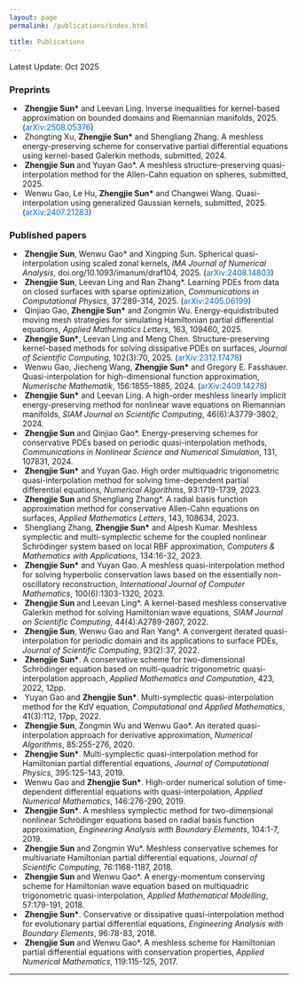 ```yaml
---
layout: page
permalink: /publications/index.html

title: Publications
---
```


Latest Update: Oct 2025

<h3 style="margin-bottom: 15px; font-family: inherit;">Preprints</h3>
<ul class="compact-list">
    
<li>&nbsp;<strong>Zhengjie Sun*</strong> and Leevan Ling. Inverse inequalities for kernel-based approximation on bounded domains and Riemannian manifolds, 2025. (<a href="https://arxiv.org/abs/2508.05376" style="color: #0066cc; text-decoration: none;">arXiv:2508.05376</a>)</li>
    
<li>&nbsp;Zhongting Xu, <strong>Zhengjie Sun*</strong> and Shengliang Zhang. A meshless energy-preserving scheme for conservative partial differential equations using kernel-based Galerkin methods, submitted, 2024. </li>
    
<li>&nbsp;<strong>Zhengjie Sun</strong> and Yuyan Gao*. A meshless structure-preserving quasi-interpolation method for the Allen-Cahn equation on spheres, submitted, 2025. </li>
    
<li>&nbsp;Wenwu Gao, Le Hu, <strong>Zhengjie Sun*</strong> and Changwei Wang. Quasi-interpolation using generalized Gaussian kernels, submitted, 2025. (<a href="https://arxiv.org/abs/2407.21283" style="color: #0066cc; text-decoration: none;">arXiv:2407.21283</a>)</li>
    
</ul>


<h3 style="margin-bottom: 15px; font-family: inherit;">Published papers</h3>

<ul class="compact-list">
<li>&nbsp;<strong>Zhengjie Sun</strong>, Wenwu Gao* and Xingping Sun. Spherical quasi-interpolation using scaled zonal kernels, <i>IMA Journal of Numerical Analysis</i>, doi.org/10.1093/imanum/draf104, 2025. (<a href="https://arxiv.org/abs/2408.14803" style="color: #0066cc; text-decoration: none;">arXiv:2408.14803</a>)</li>
    
<li>&nbsp;<strong>Zhengjie Sun</strong>, Leevan Ling and Ran Zhang*. Learning PDEs from data on closed surfaces with sparse optimization, <i>Communications in Computational Physics</i>, 37:289-314, 2025. 
(<a href="https://arxiv.org/abs/2405.06199" style="color: #0066cc; text-decoration: none;">arXiv:2405.06199</a>)</li>
    
<li>&nbsp;Qinjiao Gao, <strong>Zhengjie Sun*</strong> and Zongmin Wu. Energy-equidistributed moving mesh strategies for simulating Hamiltonian partial differential equations, <i>Applied Mathematics Letters</i>, 163, 109460, 2025. </li>
    
<li>&nbsp;<strong>Zhengjie Sun*</strong>, Leevan Ling and Meng Chen. Structure-preserving kernel-based methods for solving dissipative PDEs on surfaces, <i>Journal of Scientific Computing</i>, 102(3):70, 2025.
(<a href="https://arxiv.org/abs/2312.17478" style="color: #0066cc; text-decoration: none;">arXiv:2312.17478</a>)</li>

<li>&nbsp;Wenwu Gao, Jiecheng Wang, <strong>Zhengjie Sun*</strong> and Gregory E. Fasshauer. Quasi-interpolation for high-dimensional function approximation, <i>Numerische Mathematik</i>, 156:1855–1885, 2024.
 (<a href="https://arxiv.org/abs/2409.14278" style="color: #0066cc; text-decoration: none;">arXiv:2409.14278</a>)</li>

<li>&nbsp;<strong>Zhengjie Sun*</strong> and Leevan Ling. A high-order meshless linearly implicit energy-preserving method for nonlinear wave equations on Riemannian manifolds, <i>SIAM Journal on Scientific Computing</i>, 46(6):A3779-3802, 2024. </li>

<li>&nbsp;<strong>Zhengjie Sun</strong> and Qinjiao Gao*. Energy-preserving schemes for conservative PDEs based on periodic quasi-interpolation methods, <i>Communications in Nonlinear Science and Numerical Simulation</i>, 131, 107831, 2024. </li>

<li>&nbsp;<strong>Zhengjie Sun*</strong> and Yuyan Gao. High order multiquadric trigonometric quasi-interpolation method for solving time-dependent partial differential equations, <i>Numerical Algorithms</i>, 93:1719-1739, 2023. </li>

<li>&nbsp;<strong>Zhengjie Sun</strong> and Shengliang Zhang*. A radial basis function approximation method for conservative Allen-Cahn equations on surfaces, <i>Applied Mathematics Letters</i>, 143, 108634, 2023. </li>

<li>&nbsp;Shengliang Zhang, <strong>Zhengjie Sun*</strong> and Alpesh Kumar. Meshless symplectic and multi-symplectic scheme for the coupled nonlinear Schrödinger system based on local RBF approximation, <i>Computers & Mathematics with Applications</i>, 134:16-32, 2023. </li>

<li>&nbsp;<strong>Zhengjie Sun*</strong> and Yuyan Gao. A meshless quasi-interpolation method for solving hyperbolic conservation laws based on the essentially non-oscillatory reconstruction, <i>International Journal of Computer Mathematics</i>, 100(6):1303-1320, 2023. </li>

<li>&nbsp;<strong>Zhengjie Sun</strong> and Leevan Ling*. A kernel-based meshless conservative Galerkin method for solving Hamiltonian wave equations, <i>SIAM Journal on Scientific Computing</i>, 44(4):A2789-2807, 2022. </li>

<li>&nbsp;<strong>Zhengjie Sun</strong>, Wenwu Gao and Ran Yang*. A convergent iterated quasi-interpolation for periodic domain and its applications to surface PDEs, <i>Journal of Scientific Computing</i>, 93(2):37, 2022. </li>

<li>&nbsp;<strong>Zhengjie Sun*</strong>. A conservative scheme for two-dimensional Schrödinger equation based on multi-quadric trigonometric quasi-interpolation approach, <i>Applied Mathematics and Computation</i>, 423, 2022, 12pp. </li>

<li>&nbsp;Yuyan Gao and <strong>Zhengjie Sun*</strong>. Multi-symplectic quasi-interpolation method for the KdV equation, <i>Computational and Applied Mathematics</i>, 41(3):112, 17pp, 2022. </li>

<li>&nbsp;<strong>Zhengjie Sun</strong>, Zongmin Wu and Wenwu Gao*. An iterated quasi-interpolation approach for derivative approximation, <i>Numerical Algorithms</i>, 85:255-276, 2020. </li>

<li>&nbsp;<strong>Zhengjie Sun*</strong>. Multi-symplectic quasi-interpolation method for Hamiltonian partial differential equations, <i>Journal of Computational Physics</i>, 395:125-143, 2019. </li>

<li>&nbsp;Wenwu Gao and <strong>Zhengjie Sun*</strong>. High-order numerical solution of time-dependent differential equations with quasi-interpolation, <i>Applied Numerical Mathematics</i>, 146:276-290, 2019. </li>

<li>&nbsp;<strong>Zhengjie Sun*</strong>. A meshless symplectic method for two-dimensional nonlinear Schrödinger equations based on radial basis function approximation, <i>Engineering Analysis with Boundary Elements</i>, 104:1-7, 2019. </li>

<li>&nbsp;<strong>Zhengjie Sun</strong> and Zongmin Wu*. Meshless conservative schemes for multivariate Hamiltonian partial differential equations, <i>Journal of Scientific Computing</i>, 76:1168-1187, 2018. </li>

<li>&nbsp;<strong>Zhengjie Sun</strong> and Wenwu Gao*. A energy-momentum conserving scheme for Hamiltonian wave equation based on multiquadric trigonometric quasi-interpolation, <i>Applied Mathematical Modelling</i>, 57:179-191, 2018. </li>

<li>&nbsp;<strong>Zhengjie Sun*</strong>. Conservative or dissipative quasi-interpolation method for evolutionary partial differential equations, <i>Engineering Analysis with Boundary Elements</i>, 96:78-83, 2018. </li>
     
<li>&nbsp;<strong>Zhengjie Sun</strong> and Wenwu Gao*. A meshless scheme for Hamiltonian partial differential equations with conservation properties, <i>Applied Numerical Mathematics</i>, 119:115-125, 2017. </li>


</ul>

---


